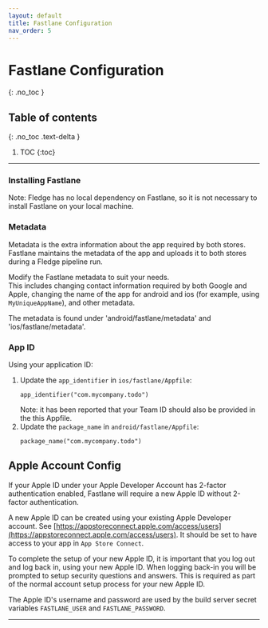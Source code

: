 ```yaml
---
layout: default
title: Fastlane Configuration
nav_order: 5
---
```


# Fastlane Configuration
{: .no_toc }

## Table of contents
{: .no_toc .text-delta }

1. TOC
{:toc}

---

### Installing Fastlane
Note: Fledge has no local dependency on Fastlane, so it is not necessary to install Fastlane on your local machine.

### Metadata
Metadata is the extra information about the app required by both stores. Fastlane maintains the metadata of the app and uploads it to both stores during a Fledge pipeline run.

Modify the Fastlane metadata to suit your needs.  
This includes changing contact information required by both Google and Apple, changing the name of 
    the app for android and ios (for example, using `MyUniqueAppName`), and other metadata.

The metadata is found under 'android/fastlane/metadata' and 'ios/fastlane/metadata'.

### App ID
Using your application ID:

1. Update the `app_identifier` in `ios/fastlane/Appfile`:
    ```
    app_identifier("com.mycompany.todo")
    ```
    Note: it has been reported that your Team ID should also be provided in the this Appfile. 
1. Update the `package_name` in `android/fastlane/Appfile`:
    ```
    package_name("com.mycompany.todo")
    ```

## Apple Account Config  

If your Apple ID under your Apple Developer Account has 2-factor authentication enabled, Fastlane will require a new Apple ID without 2-factor authentication. 

A new Apple ID can be created using your existing Apple Developer account. See [https://appstoreconnect.apple.com/access/users](https://appstoreconnect.apple.com/access/users). It should be set to have access to your app in `App Store Connect`. 

To complete the setup of your new Apple ID, it is important that you log out and log back in, using your new Apple ID. When logging back-in you will be prompted to setup security questions and answers. This is required as part of the normal account setup process for your new Apple ID. 

The Apple ID's username and password are used by the build server secret variables `FASTLANE_USER` and `FASTLANE_PASSWORD`.

---
